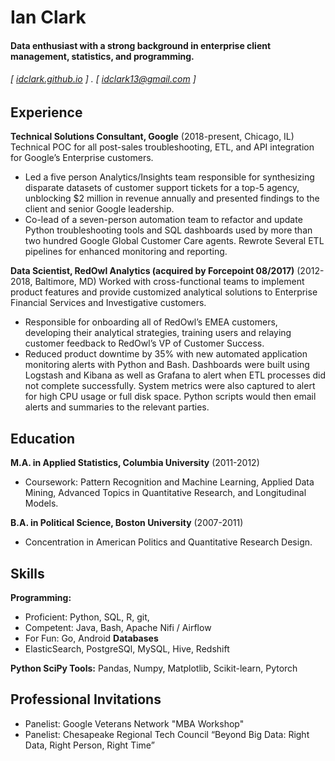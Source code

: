 Ian Clark
======

#### Data enthusiast with a strong background in enterprise client management, statistics, and programming.
###### [ [idclark.github.io](http://idclark.github.io) ] . [ idclark13@gmail.com ] 


Experience
---------
**Technical Solutions Consultant, Google** (2018-present, Chicago, IL)
Technical POC for all post-sales troubleshooting, ETL, and API integration for Google’s Enterprise customers.

- Led a five person Analytics/Insights team responsible for synthesizing disparate datasets of customer support tickets for a top-5 agency, unblocking $2 million in revenue annually and presented findings to the client and senior Google leadership.
- Co-lead of a seven-person automation team to refactor and update Python troubleshooting tools and SQL dashboards used by more than two hundred Google Global Customer Care agents. Rewrote Several ETL pipelines for enhanced monitoring and reporting.

**Data Scientist, RedOwl Analytics (acquired by Forcepoint 08/2017)** (2012-2018, Baltimore, MD)
Worked with cross-functional teams to implement product features and provide customized analytical solutions to Enterprise Financial Services and Investigative customers.

- Responsible for onboarding all of RedOwl’s EMEA customers, developing their analytical strategies, training users and relaying customer feedback to RedOwl’s VP of Customer Success.
- Reduced product downtime by 35% with new automated application monitoring alerts with Python and Bash. Dashboards were built using Logstash and Kibana as well as Grafana to alert when ETL processes did not complete successfully. System metrics were also captured to alert for high CPU usage or full disk space. Python scripts would then email alerts and summaries to the relevant parties.

Education
---------
**M.A. in Applied Statistics, Columbia University** (2011-2012)

- Coursework: Pattern Recognition and Machine Learning, Applied Data Mining, Advanced Topics in Quantitative Research, and Longitudinal Models. 

**B.A. in Political Science, Boston University** (2007-2011)

- Concentration in American Politics and Quantitative Research Design.


Skills
------
**Programming:** 
- Proficient: Python, SQL, R, git, 
- Competent: Java, Bash, Apache Nifi / Airflow
- For Fun: Go, Android
**Databases**
- ElasticSearch, PostgreSQl, MySQL, Hive, Redshift

**Python SciPy Tools:** Pandas, Numpy, Matplotlib, Scikit-learn, Pytorch

Professional Invitations 
------------------------
- Panelist: Google Veterans Network "MBA Workshop"
- Panelist: Chesapeake Regional Tech Council “Beyond Big Data: Right Data, Right Person, Right Time”

